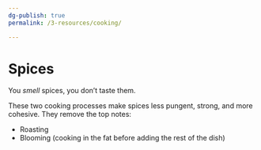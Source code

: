 ```yaml
---
dg-publish: true
permalink: /3-resources/cooking/

---
```


# Spices

You *smell* spices, you don’t taste them.

These two cooking processes make spices less pungent, strong, and more cohesive. They remove the top notes:
- Roasting
- Blooming (cooking in the fat before adding the rest of the dish)